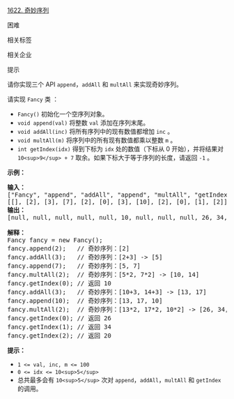 [1622. 奇妙序列](https://leetcode.cn/problems/fancy-sequence/)

困难

相关标签

相关企业

提示

请你实现三个 API `append`，`addAll` 和 `multAll` 来实现奇妙序列。

请实现 `Fancy` 类 ：

* `Fancy()` 初始化一个空序列对象。
* `void append(val)` 将整数 `val` 添加在序列末尾。
* `void addAll(inc)` 将所有序列中的现有数值都增加 `inc` 。
* `void multAll(m)` 将序列中的所有现有数值都乘以整数 `m` 。
* `int getIndex(idx)` 得到下标为 `idx` 处的数值（下标从 0 开始），并将结果对 `10<sup>9</sup> + 7` 取余。如果下标大于等于序列的长度，请返回 `-1` 。

**示例：**

<pre><strong>输入：</strong>
["Fancy", "append", "addAll", "append", "multAll", "getIndex", "addAll", "append", "multAll", "getIndex", "getIndex", "getIndex"]
[[], [2], [3], [7], [2], [0], [3], [10], [2], [0], [1], [2]]
<strong>输出：</strong>
[null, null, null, null, null, 10, null, null, null, 26, 34, 20]

<strong>解释：</strong>
Fancy fancy = new Fancy();
fancy.append(2);   // 奇妙序列：[2]
fancy.addAll(3);   // 奇妙序列：[2+3] -> [5]
fancy.append(7);   // 奇妙序列：[5, 7]
fancy.multAll(2);  // 奇妙序列：[5*2, 7*2] -> [10, 14]
fancy.getIndex(0); // 返回 10
fancy.addAll(3);   // 奇妙序列：[10+3, 14+3] -> [13, 17]
fancy.append(10);  // 奇妙序列：[13, 17, 10]
fancy.multAll(2);  // 奇妙序列：[13*2, 17*2, 10*2] -> [26, 34, 20]
fancy.getIndex(0); // 返回 26
fancy.getIndex(1); // 返回 34
fancy.getIndex(2); // 返回 20
</pre>

**提示：**

* `1 <= val, inc, m <= 100`
* `0 <= idx <= 10<sup>5</sup>`
* 总共最多会有 `10<sup>5</sup>` 次对 `append`，`addAll`，`multAll` 和 `getIndex` 的调用。
